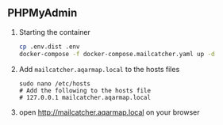 ## PHPMyAdmin

1. Starting the container

    ```bash
    cp .env.dist .env
    docker-compose -f docker-compose.mailcatcher.yaml up -d
    ```
2. Add `mailcatcher.aqarmap.local` to the hosts files
    ```
    sudo nano /etc/hosts
    # Add the following to the hosts file
    # 127.0.0.1 mailcatcher.aqarmap.local
    ```
3. open http://mailcatcher.aqarmap.local on your browser

